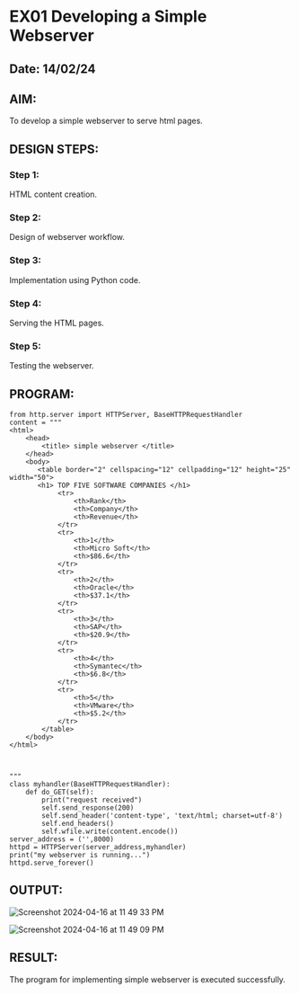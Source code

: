 # EX01 Developing a Simple Webserver
## Date: 14/02/24

## AIM:
To develop a simple webserver to serve html pages.

## DESIGN STEPS:
### Step 1: 
HTML content creation.

### Step 2:
Design of webserver workflow.

### Step 3:
Implementation using Python code.

### Step 4:
Serving the HTML pages.

### Step 5:
Testing the webserver.

## PROGRAM:
```
from http.server import HTTPServer, BaseHTTPRequestHandler
content = """
<html>
    <head>
        <title> simple webserver </title>
    </head>
    <body>
       <table border="2" cellspacing="12" cellpadding="12" height="25" width="50">
       <h1> TOP FIVE SOFTWARE COMPANIES </h1>
            <tr>
                <th>Rank</th>
                <th>Company</th>
                <th>Revenue</th>
            </tr>
            <tr>
                <th>1</th>
                <th>Micro Soft</th>
                <th>$86.6</th>
            </tr>
            <tr>
                <th>2</th>
                <th>Oracle</th>
                <th>$37.1</th>
            </tr>
            <tr>
                <th>3</th>
                <th>SAP</th>
                <th>$20.9</th>
            </tr>
            <tr>
                <th>4</th>
                <th>Symantec</th>
                <th>$6.8</th>
            </tr>
            <tr>
                <th>5</th>
                <th>VMware</th>
                <th>$5.2</th>
            </tr>
        </table>
    </body>
</html>           



"""
class myhandler(BaseHTTPRequestHandler):
    def do_GET(self):
        print("request received")
        self.send_response(200)
        self.send_header('content-type', 'text/html; charset=utf-8')
        self.end_headers()
        self.wfile.write(content.encode())
server_address = ('',8000)
httpd = HTTPServer(server_address,myhandler)
print("my webserver is running...")
httpd.serve_forever()
```

## OUTPUT:
![Screenshot 2024-04-16 at 11 49 33 PM](https://github.com/Harshinisrini1910/simplewebserver/assets/161415847/99142d8f-91a4-4875-b764-f93d82e2751a)

![Screenshot 2024-04-16 at 11 49 09 PM](https://github.com/Harshinisrini1910/simplewebserver/assets/161415847/7fc64c8a-6665-4206-a2dd-ca5f36d2d777)


## RESULT:
The program for implementing simple webserver is executed successfully.
